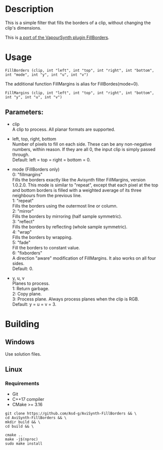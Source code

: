 # Description

This is a simple filter that fills the borders of a clip, without changing the clip's dimensions.

This is [a port of the VapourSynth plugin FillBorders](https://github.com/dubhater/vapoursynth-fillborders).

# Usage

```
FillBorders (clip, int "left", int "top", int "right", int "bottom", int "mode", int "y", int "u", int "v")
```

The additional function FillMargins is alias for FillBordes(mode=0).

```
FillMargins (clip, int "left", int "top", int "right", int "bottom", int "y", int "u", int "v")
```

## Parameters:

- clip\
    A clip to process. All planar formats are supported.

- left, top, right, bottom\
    Number of pixels to fill on each side. These can be any non-negative numbers, within reason. If they are all 0, the input clip is simply passed through.\
    Default: left = top = right = bottom = 0.

- mode (FillBorders only)\
    0: "fillmargins"\
        Fills the borders exactly like the Avisynth filter FillMargins, version 1.0.2.0. This mode is similar to "repeat", except that each pixel at the top and bottom borders is filled with a weighted average of its three neighbours from the previous line.\
    1: "repeat"\
        Fills the borders using the outermost line or column.\
    2: "mirror"\
        Fills the borders by mirroring (half sample symmetric).\
    3: "reflect"\
        Fills the borders by reflecting (whole sample symmetric).\
    4: "wrap"\
        Fills the borders by wrapping.\
    5: "fade"\
        Fill the borders to constant value.\
    6: "fixborders"\
        A direction "aware" modification of FillMargins. It also works on all four sides.\
    Default: 0.

- y, u, v\
    Planes to process.\
    1: Return garbage.\
    2: Copy plane.\
    3: Process plane. Always process planes when the clip is RGB.\
    Default: y = u = v = 3.

# Building

## Windows

Use solution files.

## Linux

### Requirements

- Git
- C++17 compiler
- CMake >= 3.16

```
git clone https://github.com/Asd-g/AviSynth-FillBorders && \
cd AviSynth-FillBorders && \
mkdir build && \
cd build && \

cmake ..
make -j$(nproc)
sudo make install
```
